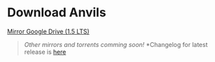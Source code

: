 # Download Anvils
[Mirror Google Drive (1.5 LTS)](https://drive.google.com/file/d/18WE0tP6DOMHuJWJKhmoYRaOuJmL9tn70/view?usp=sharing)
>*Other mirrors and torrents comming soon!*
>*Changelog for latest release is [here](https://iamshivayep.github.io/AnvilsProject/changelog-latest)
